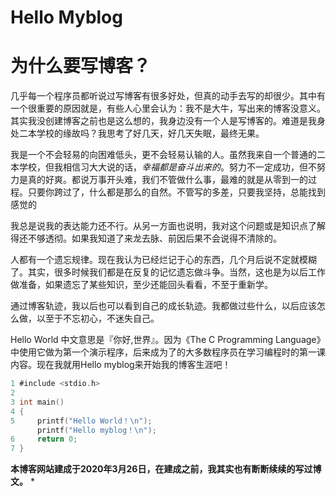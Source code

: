 # Hello Myblog


# 为什么要写博客？

   几乎每一个程序员都听说过写博客有很多好处，但真的动手去写的却很少。其中有一个很重要的原因就是，有些人心里会认为：我不是大牛，写出来的博客没意义。其实我没创建博客之前也是这么想的，我身边没有一个人是写博客的。难道是我身处二本学校的缘故吗？我思考了好几天，好几天失眠，最终无果。

我是一个不会轻易的向困难低头，更不会轻易认输的人。虽然我来自一个普通的二本学校，但我相信习大大说的话，*幸福都是奋斗出来的*。努力不一定成功，但不努力是真的好爽。都说万事开头难，我们不管做什么事，最难的就是从零到一的过程。只要你跨过了，什么都是那么的自然。不管写的多差，只要我坚持，总能找到感觉的

我总是说我的表达能力还不行。从另一方面也说明，我对这个问题或是知识点了解得还不够透彻。如果我知道了来龙去脉、前因后果不会说得不清除的。

人都有一个遗忘规律。现在我认为已经烂记于心的东西，几个月后说不定就模糊了。其实，很多时候我们都是在反复的记忆遗忘做斗争。当然，这也是为以后工作做准备，如果遗忘了某些知识，至少还能回头看看，不至于重新学。

  通过博客轨迹，我以后也可以看到自己的成长轨迹。我都做过些什么，以后应该怎么做，以至于不忘初心，不迷失自己。







Hello World 中文意思是『你好,世界』。因为《The C Programming Language》中使用它做为第一个演示程序，后来成为了的大多数程序员在学习编程时的第一课内容。现在我就用Hello myblog来开始我的博客生涯吧！

```c
1 #include <stdio.h>
2 
3 int main()  
4 {  
5     printf("Hello World！\n");
      printf("Hello myblog！\n");
6     return 0;
7 }
```

**本博客网站建成于2020年3月26日，在建成之前，我其实也有断断续续的写过博文。**
*

